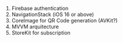 1. Firebase authentication
2. NavigationStack (iOS 16 or above)
3. CoreImage for QR Code generation (AVKit?)
4. MVVM arquitecture
5. StoreKit for subscription
